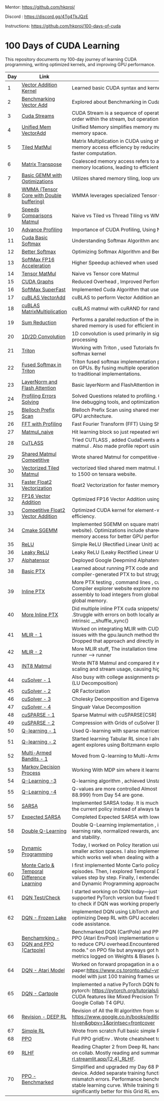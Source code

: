 Mentor: https://github.com/hkproj/

Discord : https://discord.gg/4Tg4TkJQzE

Instructions: https://github.com/hkproj/100-days-of-cuda

# 100 Days of CUDA Learning

This repository documents my 100-day journey of learning CUDA programming, writing optimized kernels, and improving GPU performance.

| Day  | Link | Notes |
|------|--------------|-------|
| 1    |  [Vector Addition Kernel](https://github.com/ShlokVFX/100-days-cuda/blob/main/Day%2001)  | Learned basic CUDA syntax and kernel execution - Vector Addtion and printing Hello Cuda. |
| 2    | [Benchmarking Vector Add](https://github.com/ShlokVFX/100-days-cuda/blob/main/Day%2002) | Explored about Benchmarking in Cuda with Vector Add. |
| 3    |  [Cuda Streams](https://github.com/ShlokVFX/100-days-cuda/blob/main/Day%2003)|CUDA Stream is a sequence of operations (memory transfers, kernel launches, etc.) that execute in order within the stream, but operations in different streams can run concurrently. |
| 4    | [Unified Mem VectorAdd](https://github.com/ShlokVFX/100-days-cuda/blob/main/Day%2004)  |  Unified Memory simplifies memory management by allowing the CPU and GPU to share the same memory space. |
| 5    |  [Tiled MatMul](https://github.com/ShlokVFX/100-days-cuda/blob/main/Day%2005)  | Matrix Multiplication in CUDA using shared memory to optimize performance. Tiling improves memory access efficiency by reducing global memory accesses and leveraging shared memory for faster computation. |
| 6    |  [Matrix Transpose](https://github.com/ShlokVFX/100-days-cuda/blob/main/Day%2006)  |Coalesced memory access refers to a pattern where multiple threads in a warp access consecutive memory locations, leading to efficient memory transactions. |
| 7    |  [Basic GEMM with Optimizations](https://github.com/ShlokVFX/100-days-cuda/blob/main/Day%2007)  | Utilizes shared memory tiling, loop unrolling, and parallel execution for high performance.|
| 8    |  [WMMA (Tensor Core with Double buffering)](https://github.com/ShlokVFX/100-days-cuda/blob/main/Day%2008)  | WMMA leverages specialized Tensor Cores on NVIDIA GPUs to accelerate matrix multiplications.|
| 9    |  [Speeds Comparisons Matmul](https://github.com/ShlokVFX/100-days-cuda/blob/main/Day%2009)  | Naive vs Tiled vs Thread Tiling vs WMMA/Tensor Core | [
| 10   |  [Advance Profiling](https://github.com/ShlokVFX/100-days-cuda/blob/main/Day%2010)  | Importance of CUDA Profiling, Using Nsight systems  |
| 11   |  [Cuda Basic Softmax](https://github.com/ShlokVFX/100-days-cuda/blob/main/Day%2011)  | Understanding Softmax  Algorithm and implementing in Cuda  |
| 12   |  [Better Softmax](https://github.com/ShlokVFX/100-days-cuda/blob/main/Day%2012)  | Optimizing Softmax  Algorithm and Benchmarking it |
| 13   |  [SoftMax FP16 Acceleration](https://github.com/ShlokVFX/100-days-cuda/blob/main/Day%2013)  | Higher Speedup achieved when used FP16 tensor cores optimization |
| 14   |  [Tensor MatMul](https://github.com/ShlokVFX/100-days-cuda/blob/main/Day%2014)  | Naive vs Tensor core Matmul |
| 15   |  [CUDA Graphs](https://github.com/ShlokVFX/100-days-cuda/blob/main/Day%2015)  | Reduced Overhead , Improved Performance, Simplified Code |
| 16   |  [SoftMax SuperFast](https://github.com/ShlokVFX/100-days-cuda/blob/main/Day%2016)  |Implemented Cuda Algorithm that uses CuDNN + CudaStreams with FP16 Accelaration|
| 17   |  [cuBLAS VectorAdd](https://github.com/ShlokVFX/100-days-cuda/blob/main/Day%2017)  | cuBLAS to perform Vector Addition and Benchmarking it |
| 18  |  [cuBLAS MatrixMultiplication](https://github.com/ShlokVFX/100-days-cuda/blob/main/Day%2015)  | cuBLAS matmul with cuRAND for random num generation and benchmarking it |
| 19  |  [Sum Reduction](https://github.com/ShlokVFX/100-days-cuda/blob/main/Day%2019)  | Performs a parallel reduction of the input array in blocks. Each thread adds elements in a range, and shared memory is used for efficient intra-block communication. |
| 20 |  [1D/2D Convolution](https://github.com/ShlokVFX/100-days-cuda/blob/main/Day%2020)  | 1D convolution is used primarily in signal processing. 2D convolution is used primarily in image processing|
| 21 |  [Triton](https://github.com/ShlokVFX/100-days-cuda/blob/main/Day%2021)  | Working with Triton , used Tutorials from Triton Documentation to run VectorAdd , matmul and softmax kernel|
| 22 |  [Fused Softmax in Triton](https://github.com/ShlokVFX/100-days-cuda/blob/main/Day%2022)  | Triton fused softmax implementation provides a highly efficient way to compute the softmax function on GPUs. By fusing multiple operations into a single kernel, it achieves better performance compared to traditional implementations.  |
| 23 |  [LayerNorm and Flash Attention](https://github.com/ShlokVFX/100-days-cuda/blob/main/Day%2023)  | Basic layerNorm and FlashAttention implementation in Cuda  | 
| 24 |  [Profiling Errors Solving](https://github.com/ShlokVFX/100-days-cuda/blob/main/Day%2024/LOW-OCCUPANCY)  | Solved Questions related to profiling. Created strategies, before and after examples with command line debugging tools, and optimization techniques for GPU performance tuning.|
| 25 |  [Blelloch Prefix Scan ](https://github.com/ShlokVFX/100-days-cuda/blob/main/Day%2025)  | Blelloch Prefix Scan using shared memory for efficiency.Solved More question related to design and GPU architecture.|
| 26 |  [FFT with Profiling](https://github.com/ShlokVFX/100-days-cuda/blob/main/Day%2026)  | Fast Fourier Transform (FFT) Using Shared Memory + Profiling |
| 27 |  [Matmul_naive](https://github.com/ShlokVFX/100-days-cuda/blob/main/Day%2027)  |Hit learning block so just repeated writing Naive Matmul on LEETGPU.com .  |
| 28 |  [CuTLASS](https://github.com/ShlokVFX/100-days-cuda/blob/main/Day%2028)  | Tried CUTLASS , added CudaEvents and modified basic code to support like previous days naive matmul . Also made profile report using ncu |
| 29 |  [Shared Matmul Competitive](https://github.com/ShlokVFX/100-days-cuda/blob/main/Day%2029)  | Wrote shared Matmul for competitive coding, optimizing performance with tiling and CUDA streams. |
| 30 |  [Vectorized Tiled Matmul](https://github.com/ShlokVFX/100-days-cuda/blob/main/Day%2030)  | vectorized tiled shared mem matmul. Improved my previous days Naive matmul GFLOPS from ~ 450 to 1500 on tensara website. |
| 31 |  [Faster Float2 Vectorization](https://github.com/ShlokVFX/100-days-cuda/blob/main/Day%2031)  | float2 Vectorization for faster memory coalescing |
| 32 |  [FP16 Vector Addition ](https://github.com/ShlokVFX/100-days-cuda/blob/main/Day%2032)  | Optimized FP16 Vector Addition using half2 for better memory efficiency |
| 33 |  [Competitive Float2 Vector Addition ](https://github.com/ShlokVFX/100-days-cuda/blob/main/Day%2033)  | Optimized CUDA kernel for element-wise vector addition using float2 for memory coalescing and efficiency. |
| 34 |  [Cmake SGEMM](https://github.com/ShlokVFX/100-days-cuda/blob/main/Day%2034)  |Implemented SGEMM on square matrices, tested on RTX 3060 (CMake) and Nvidia T4 (test website). Optimizations include shared memory tiling, float2 vectorized operations, and efficient memory access for better GPU performance. |
| 35 |  [ReLU](https://github.com/ShlokVFX/100-days-cuda/blob/main/Day%2035)  | Simple ReLU (Rectified Linear Unit) activation function in CUDA |
| 36 |  [Leaky ReLU](https://github.com/ShlokVFX/100-days-cuda/blob/main/Day%2036)  |Leaky ReLU (Leaky Rectified Linear Unit) activation function in CUDA |
| 37 |  [Alphatensor](https://github.com/ShlokVFX/100-days-cuda/blob/main/Day%2037)  |Deployed Google Deepmind Alphatensor matmul locally in my 3060. |
| 38 |  [Basic PTX](https://github.com/ShlokVFX/100-days-cuda/blob/main/Day%2038)  |Learned about running PTX code and its advantages in various metrics thoroughly also analyzed compiler-generated PTX to but struggled with installation will complete this tomorrow. |
| 39 |  [Inline PTX](https://github.com/ShlokVFX/100-days-cuda/blob/main/Day%2039)  |More PTX testing , command lines , cubin , Had Cuda API errors : probably bad installation . Used Compiler explorer website explore more ptx stuf and compiling.Locally also tested inline PTX assembly to load integers from global memory, add a constant value, and store the results back in global memory. |
| 40 |  [More Inline PTX](https://github.com/ShlokVFX/100-days-cuda/blob/main/Day%2040)  |Did multiple inline PTX cuda snippets/functionality separately like popc , Membar , rcp and shufl .Struggle with errors on both locally and compiler explorer with only shufl type so switched to cuda intrinsic __shuffle_sync() |
| 41 |  [MLIR - 1](https://github.com/ShlokVFX/100-days-cuda/blob/main/Day%2041)  |Worked on integrating MLIR with CUDA and successfully executed matrix addition.Initially faced issues with the gpu.launch method throwing numerous errors that even GPT couldn't resolve. Dropped that approach and directly integrated with the CUDA runtime. |
| 42 |  [MLIR - 2](https://github.com/ShlokVFX/100-days-cuda/blob/main/Day%2042)  |More MLIR stuff, The installation time and and Figuring out deprecated commands like from cpu-runner --> runner  |
| 43 |  [INT8 Matmul](https://github.com/ShlokVFX/100-days-cuda/blob/main/Day%2043)  |Wrote INT8 Matmul and compared it with FP32. The INT8 version was faster, but I messed up scaling and stream usage, causing high errors. Will try to reduce this MAE |
| 44 |  [cuSolver - 1 ](https://github.com/ShlokVFX/100-days-cuda/blob/main/Day%2044)  |Also busy with college assignments pushed one code a day . Solved Linear System using cuSolver (LU Decomposition)|
| 45 |  [cuSolver - 2 ](https://github.com/ShlokVFX/100-days-cuda/blob/main/Day%2045)  |QR Factorization |
| 46 |  [cuSolver - 3 ](https://github.com/ShlokVFX/100-days-cuda/blob/main/Day%2046)  |Cholesky Decomposition and Eigenvalue & Eigenvector|
| 47 |  [cuSolver - 4 ](https://github.com/ShlokVFX/100-days-cuda/blob/main/Day%2047)  |Singualr Value Decomposition|
| 48 |  [cuSPARSE - 1 ](https://github.com/ShlokVFX/100-days-cuda/blob/main/Day%2048)  |Sparse Matmul with cuSPARSE[CSR]|
| 49 |  [cuSPARSE - 2 ](https://github.com/ShlokVFX/100-days-cuda/blob/main/Day%2049)  |Compression with Grids of cuSolver [Dense]vs cuSPARSE [Sparse]|
| 50 |  [Q-learning - 1](https://github.com/ShlokVFX/100-days-cuda/blob/main/Day%2050)  |Used Q-learning with sparse matrices (CSR format) to make it efficient.|
| 51 |  [Q-learning - 2](https://github.com/ShlokVFX/100-days-cuda/blob/main/Day%2051)  |Started learning Tabular RL since I already tried previous day Q learning so today I Improved how the agent explores using Boltzmann exploration and Epsilon-Greedy.|
| 52 |  [Multi-Armed Bandits - 1](https://github.com/ShlokVFX/100-days-cuda/blob/main/Day%2052)  |Moved from Q-learning to Multi-Armed Bandits to learn action selection strategies.|
| 53 |  [Markov Decision Process](https://github.com/ShlokVFX/100-days-cuda/blob/main/Day%2053)  |Working With MDP sim where it learns from rewards from basic grid .|
| 54 |  [Q-Learning -3](https://github.com/ShlokVFX/100-days-cuda/blob/main/Day%2054)  |Q-learning algorithm , achieved Unstable Q-values result , will improve.|
| 55 |  [Q-Learning -4](https://github.com/ShlokVFX/100-days-cuda/blob/main/Day%2055)  |Q-values are more controlled Almost 50, making more stable agent.The extreme values (99.999, 88.999) from Day 54 are gone.|
| 56 |  [SARSA](https://github.com/ShlokVFX/100-days-cuda/blob/main/Day%2056)  |Implemented SARSA today. It is much more stable and less aggressive than Q-learning, as it follows the current policy instead of always taking the greedy action.|
| 57 |  [Expected SARSA](https://github.com/ShlokVFX/100-days-cuda/blob/main/Day%2057)  |Completed Expected SARSA with lower Q Values and even more stable than previous days SARSA.|
| 58 |  [Double Q-Learning](https://github.com/ShlokVFX/100-days-cuda/blob/main/Day%2058)  |Double Q-Learning implementation , initially it didn't quite work with lower Q values so had to adjust learning rate, normalized rewards, and reduced epsilon decay to ensure better Q-value progression and stability.|
| 59 |  [Dynamic Programming](https://github.com/ShlokVFX/100-days-cuda/blob/main/Day%2059)  |Today, I worked on Policy Iteration using the Bellman Expectation Equation, which is better suited for smaller action spaces. I also implemented Value Iteration using the Bellman Optimality Equation, which works well when dealing with a larger number of states and actions.|
| 60 |  [Monte Carlo & Temporal Difference Learning](https://github.com/ShlokVFX/100-days-cuda/blob/main/Day%2060)  |I first implemented Monte Carlo policy evaluation, which estimates values based on complete episodes. Then, I explored Temporal Difference (TD) learning, starting with TD(0), which updates values step by step. Finally, I extended it to TD(λ), introducing eligibility traces to blend Monte Carlo and Dynamic Programming approaches.|
| 61 |  [DQN Test/Check](https://github.com/ShlokVFX/100-days-cuda/blob/main/Day%2061)  |I started working on DQN today—just the basics. Faced some big installation issues with the supported PyTorch version but fixed them later by setting up a virtual environment.Finally,ran a test to check if DQN was working properly with my installed toolkit 12.4.|
| 62 |  [DQN - Frozen Lake](https://github.com/ShlokVFX/100-days-cuda/blob/main/Day%2062)  |implemented DQN using LibTorch and CUDA for the Frozen Lake environment, focusing on optimizing Deep RL with GPU acceleration. Used Python for initial testing and leveraged LLMs for code assistance.|
| 63 |  [Benchamrking - DQN and PPO [Cartpole] ](https://github.com/ShlokVFX/100-days-cuda/blob/main/Day%2063)  |Benchmarked DQN (CartPole) and PPO (Atari EnvPool) from the Learn RL repo by PyTorch Labs.The PPO (Atari EnvPool) implementation used torch.compile, which had CUDA Graphs enabled by default to reduce CPU overhead.Encountered the warning: "Not enough SMs to use max_autotune_gemm mode." on PPO file but anyways got he models executed successfully, with performance and training metrics logged on Weights & Biases (wandb.ai).|
| 64 |  [DQN - Atari Model](https://github.com/ShlokVFX/100-days-cuda/blob/main/Day%2064)  |Worked on forward propagation in a one-layer network using CUDA. Also read this DQN paper:https://www.cs.toronto.edu/~vmnih/docs/dqn.pdf out of curiosity, built a simplified DQN model with just 100 training frames using Claude.|
| 65 |  [DQN - Cartpole](https://github.com/ShlokVFX/100-days-cuda/blob/main/Day%2065)  |Implemented a native PyTorch DQN for the CartPole environment , it was from this tutorial from pytorch: https://pytorch.org/tutorials/intermediate/reinforcement_q_learning.html. Optimized it using CUDA features like Mixed Precision Training and Gradient Scaling for better performance.Tested it on Google Collab T4 GPU.|
| 66 |  [Revision - DEEP RL](https://github.com/ShlokVFX/100-days-cuda/blob/main/Day%2066)  |Revision of All the Rl algorithm from scratch and read chapter 1 from This book : https://www.google.co.in/books/edition/Deep_Reinforcement_Learning_Hands_On/xKdhDwAAQBAJ?hl=en&gbpv=1&printsec=frontcover|
| 67 |  [Simple RL](https://github.com/ShlokVFX/100-days-cuda/blob/main/Day%2067)  |Wrote from scratch Full basic simple RL in google collab|
| 68 |  [PPO](https://github.com/ShlokVFX/100-days-cuda/blob/main/Day%2068)  |Full  PPO gridEnv . Wrote cheatsheet to better memorize it.|
| 69 |  [RLHF](https://github.com/ShlokVFX/100-days-cuda/blob/main/Day%2069)  |Reading Chapter 2 from Deep RL hands on. Also reading article tut on RLHF and executing its kernels on collab. Mostly reading and summarizing . Used this resource : https://arena-chapter2-rl.streamlit.app/[2.4]_RLHF.|
|70  |  [PPO - Benchmarked](https://github.com/ShlokVFX/100-days-cuda/blob/main/Day%2070)  |Simplified and upgraded my Day 68 PPO implementation by ensuring all tensors run on the CUDA device. Added separate training functions and buffers for CPU and CUDA to prevent device mismatch errors. Performance benchmarking and reward plots highlight CUDA’s smoother, more stable learning curve. While training times were similar in this small task, the CUDA version scales significantly better for this Grid RL environment.|




